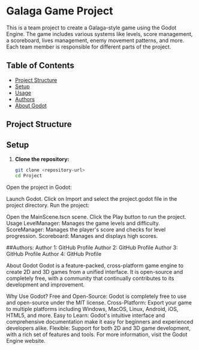 # Galaga Game Project

This is a team project to create a Galaga-style game using the Godot Engine. The game includes various systems like levels, score management, a scoreboard, lives management, enemy movement patterns, and more. Each team member is responsible for different parts of the project.

## Table of Contents

- [Project Structure](#project-structure)
- [Setup](#setup)
- [Usage](#usage)
- [Authors](#authors)
- [About Godot](#about-godot)

## Project Structure



## Setup

1. **Clone the repository:**

   ```sh
   git clone <repository-url>
   cd Project
   
Open the project in Godot:

Launch Godot.
Click on Import and select the project.godot file in the project directory.
Run the project:

Open the MainScene.tscn scene.
Click the Play button to run the project.
Usage
LevelManager: Manages the game levels and difficulty.
ScoreManager: Manages the player's score and checks for level progression.
Scoreboard: Manages and displays high scores.


##Authors:
Author 1: GitHub Profile
Author 2: GitHub Profile
Author 3: GitHub Profile
Author 4: GitHub Profile



About Godot
Godot is a feature-packed, cross-platform game engine to create 2D and 3D games from a unified interface. It is open-source and completely free, with a community that continually contributes to its development and improvement.

Why Use Godot?
Free and Open-Source: Godot is completely free to use and open-source under the MIT license.
Cross-Platform: Export your game to multiple platforms including Windows, MacOS, Linux, Android, iOS, HTML5, and more.
Easy to Learn: Godot's intuitive interface and comprehensive documentation make it easy for beginners and experienced developers alike.
Flexible: Support for both 2D and 3D game development, with a rich set of features and tools.
For more information, visit the Godot Engine website.
